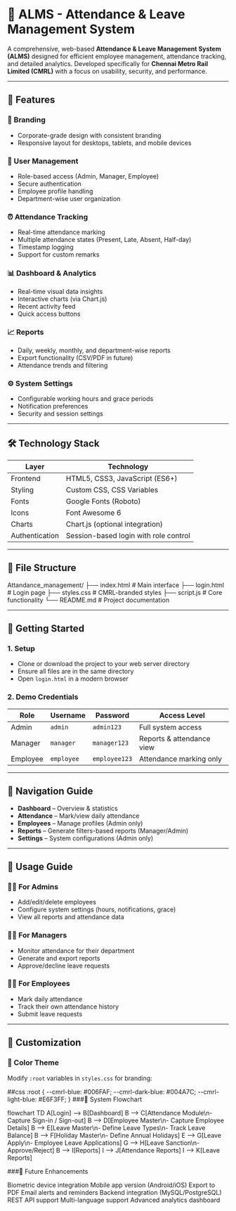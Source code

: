 # 🚀 ALMS - Attendance & Leave Management System

A comprehensive, web-based **Attendance & Leave Management System (ALMS)** designed for efficient employee management, attendance tracking, and detailed analytics. Developed specifically for **Chennai Metro Rail Limited (CMRL)** with a focus on usability, security, and performance.

---

## 📌 Features

### 🏢 Branding
- Corporate-grade design with consistent branding
- Responsive layout for desktops, tablets, and mobile devices

### 👥 User Management
- Role-based access (Admin, Manager, Employee)
- Secure authentication
- Employee profile handling
- Department-wise user organization

### ⏰ Attendance Tracking
- Real-time attendance marking
- Multiple attendance states (Present, Late, Absent, Half-day)
- Timestamp logging
- Support for custom remarks

### 📊 Dashboard & Analytics
- Real-time visual data insights
- Interactive charts (via Chart.js)
- Recent activity feed
- Quick access buttons

### 📈 Reports
- Daily, weekly, monthly, and department-wise reports
- Export functionality (CSV/PDF in future)
- Attendance trends and filtering

### ⚙️ System Settings
- Configurable working hours and grace periods
- Notification preferences
- Security and session settings

---

## 🛠️ Technology Stack

| Layer | Technology |
|-------|------------|
| Frontend | HTML5, CSS3, JavaScript (ES6+) |
| Styling | Custom CSS, CSS Variables |
| Fonts | Google Fonts (Roboto) |
| Icons | Font Awesome 6 |
| Charts | Chart.js (optional integration) |
| Authentication | Session-based login with role control |

---

## 📁 File Structure

Attandance_management/
├── index.html # Main interface
├── login.html # Login page
├── styles.css # CMRL-branded styles
├── script.js # Core functionality
└── README.md # Project documentation


---

## 🚀 Getting Started

### 1. Setup
- Clone or download the project to your web server directory
- Ensure all files are in the same directory
- Open `login.html` in a modern browser

### 2. Demo Credentials

| Role     | Username   | Password     | Access Level              |
|----------|------------|--------------|---------------------------|
| Admin    | `admin`    | `admin123`   | Full system access        |
| Manager  | `manager`  | `manager123` | Reports & attendance view |
| Employee | `employee` | `employee123`| Attendance marking only   |

---

## 🧭 Navigation Guide

- **Dashboard** – Overview & statistics  
- **Attendance** – Mark/view daily attendance  
- **Employees** – Manage profiles (Admin only)  
- **Reports** – Generate filters-based reports (Manager/Admin)  
- **Settings** – System configurations (Admin only)

---

## 👤 Usage Guide

### 👨‍💼 For Admins
- Add/edit/delete employees
- Configure system settings (hours, notifications, grace)
- View all reports and attendance data

### 👩‍💼 For Managers
- Monitor attendance for their department
- Generate and export reports
- Approve/decline leave requests

### 👨‍🔧 For Employees
- Mark daily attendance
- Track their own attendance history
- Submit leave requests

---

## 🎨 Customization

### 🎨 Color Theme
Modify `:root` variables in `styles.css` for branding:

##css
:root {
    --cmrl-blue: #006FAF;
    --cmrl-dark-blue: #004A7C;
    --cmrl-light-blue: #E6F3FF;
}
###📅 System Flowchart

flowchart TD
  A[Login] --> B[Dashboard]
  B --> C[Attendance Module\n- Capture Sign-in / Sign-out]
  B --> D[Employee Master\n- Capture Employee Details]
  B --> E[Leave Master\n- Define Leave Types\n- Track Leave Balance]
  B --> F[Holiday Master\n- Define Annual Holidays]
  E --> G[Leave Apply\n- Employee Leave Applications]
  G --> H[Leave Sanction\n- Approve/Reject]
  B --> I[Reports]
  I --> J[Attendance Reports]
  I --> K[Leave Reports]

###🚧 Future Enhancements

 Biometric device integration
 Mobile app version (Android/iOS)
 Export to PDF
 Email alerts and reminders
 Backend integration (MySQL/PostgreSQL)
 REST API support
 Multi-language support
 Advanced analytics dashboard

 
